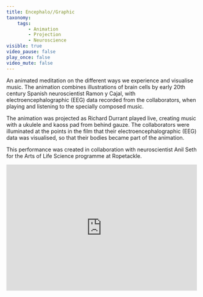 ```yaml
---
title: Encephalo//Graphic
taxonomy:
    tags:
        - Animation
        - Projection
        - Neuroscience
visible: true
video_pause: false
play_once: false
video_mute: false
---
```


An animated meditation on the different ways we experience and visualise music. The animation combines illustrations of brain cells by early 20th century Spanish neuroscientist Ramon y Cajal, with electroencephalographic (EEG) data recorded from the collaborators, when playing and listening to the specially composed music.

The animation was projected as Richard Durrant played live, creating music with a ukulele and kaoss pad from behind gauze. The collaborators were illuminated at the points in the film that their electroencephalographic (EEG) data was visualised, so that their bodies became part of the animation.

This performance was created in collaboration with neuroscientist Anil Seth for the Arts of Life Science programme at Ropetackle.

<iframe src="https://player.vimeo.com/video/19599012" width="500" height="331" frameborder="0" webkitallowfullscreen mozallowfullscreen allowfullscreen></iframe> 
